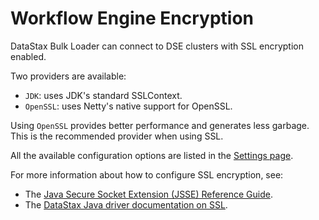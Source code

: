 # Workflow Engine Encryption

DataStax Bulk Loader can connect to DSE clusters with SSL encryption enabled.

Two providers are available:
        
- `JDK`: uses JDK's standard SSLContext.
- `OpenSSL`: uses Netty's native support for OpenSSL.

Using `OpenSSL` provides better performance and generates less garbage. This is the recommended
provider when using SSL.

All the available configuration options are listed in the [Settings page].
        
For more information about how to configure SSL encryption, see:

* The [Java Secure Socket Extension (JSSE) Reference Guide](JSSE).
* The [DataStax Java driver documentation on SSL](http://docs.datastax.com/en/developer/java-driver//manual/ssl/).

[JSSE]: http://docs.oracle.com/javase/6/docs/technotes/guides/security/jsse/JSSERefGuide.html
[driver ssl]: http://docs.datastax.com/en/developer/java-driver-dse/latest/manual/ssl/
[Settings page]: ../../settings.md

